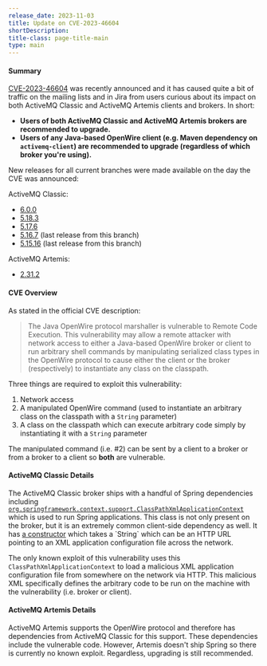 ```yaml
---
release_date: 2023-11-03
title: Update on CVE-2023-46604
shortDescription:
title-class: page-title-main
type: main
---
```

#### Summary

[CVE-2023-46604](https://nvd.nist.gov/vuln/detail/CVE-2023-46604) was recently announced and it has caused quite a bit of traffic on the mailing lists and in Jira from users curious about its impact on both ActiveMQ Classic and ActiveMQ Artemis clients and brokers. In short:

  - **Users of both ActiveMQ Classic and ActiveMQ Artemis brokers are recommended to upgrade.**
  - **Users of any Java-based OpenWire client (e.g. Maven dependency on `activemq-client`) are recommended to upgrade (regardless of which broker you're using).**

New releases for all current branches were made available on the day the CVE was announced:

ActiveMQ Classic:

 - [6.0.0](https://activemq.apache.org/activemq-6000000-release)
 - [5.18.3](https://activemq.apache.org/activemq-5018003-release)
 - [5.17.6](https://activemq.apache.org/activemq-5017006-release)
 - [5.16.7](https://activemq.apache.org/activemq-5016007-release) (last release from this branch)
 - [5.15.16](https://activemq.apache.org/activemq-5015016-release) (last release from this branch)

ActiveMQ Artemis:

 - [2.31.2](https://activemq.apache.org/components/artemis/download/)

#### CVE Overview

As stated in the official CVE description:

> The Java OpenWire protocol marshaller is vulnerable to Remote Code Execution. This vulnerability may allow a remote attacker with network access to either a Java-based OpenWire broker or client to run arbitrary shell commands by manipulating serialized class types in the OpenWire protocol to cause either the client or the broker (respectively) to instantiate any class on the classpath.

Three things are required to exploit this vulnerability:

 1. Network access
 1. A manipulated OpenWire command (used to instantiate an arbitrary class on the classpath with a `String` parameter)
 1. A class on the classpath which can execute arbitrary code simply by instantiating it with a `String` parameter
 
The manipulated command (i.e. #2) can be sent by a client to a broker or from a broker to a client so **both** are vulnerable.

#### ActiveMQ Classic Details

The ActiveMQ Classic broker ships with a handful of Spring dependencies including [`org.springframework.context.support.ClassPathXmlApplicationContext`](https://docs.spring.io/spring-framework/docs/current/javadoc-api/org/springframework/context/support/ClassPathXmlApplicationContext.html) which is used to run Spring applications. This class is not only present on the broker, but it is an extremely common client-side dependency as well. It has [a constructor](https://docs.spring.io/spring-framework/docs/current/javadoc-api/org/springframework/context/support/ClassPathXmlApplicationContext.html#%3Cinit%3E(java.lang.String)) which takes a `String` which can be an HTTP URL pointing to an XML application configuration file across the network.

The only known exploit of this vulnerability uses this `ClassPathXmlApplicationContext` to load a malicious XML application configuration file from somewhere on the network via HTTP. This malicious XML specifically defines the arbitrary code to be run on the machine with the vulnerability (i.e. broker or client).

#### ActiveMQ Artemis Details

ActiveMQ Artemis supports the OpenWire protocol and therefore has dependencies from ActiveMQ Classic for this support. These dependencies include the vulnerable code. However, Artemis doesn't ship Spring so there is currently no known exploit. Regardless, upgrading is still recommended.
